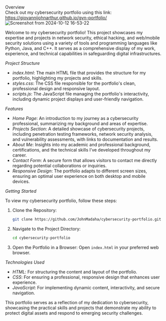 Overview  
Check out my cybersecurity portfolio using this link: https://giovannijohnarthur.github.io/gvn-portfolio/
![Screenshot from 2024-10-12 16-53-22](https://github.com/user-attachments/assets/c725ca6e-0686-4b73-b660-a675e0dd1553)

Welcome to my cybersecurity portfolio! This project showcases my expertise and projects in network security, ethical hacking, and web/mobile security solutions using a variety of tools and programming languages like Python, Java, and C++. It serves as a comprehensive display of my work, experience, and technical capabilities in safeguarding digital infrastructures.

*Project Structure*

- *index.html*: The main HTML file that provides the structure for my portfolio, highlighting my projects and skills.  
- *styles.css*: The CSS file responsible for the portfolio's clean, professional design and responsive layout.  
- *scripts.js*: The JavaScript file managing the portfolio's interactivity, including dynamic project displays and user-friendly navigation.

*Features* 

- *Home Page*: An introduction to my journey as a cybersecurity professional, summarizing my background and areas of expertise.  
- *Projects Section*: A detailed showcase of cybersecurity projects, including penetration testing frameworks, network security analysis, and vulnerability assessments, with links to documentation and results.  
- *About Me*: Insights into my academic and professional background, certifications, and the technical skills I’ve developed throughout my career.  
- *Contact Form*: A secure form that allows visitors to contact me directly regarding potential collaborations or inquiries.  
- *Responsive Design*: The portfolio adapts to different screen sizes, ensuring an optimal user experience on both desktop and mobile devices.

*Getting Started*  

To view my cybersecurity portfolio, follow these steps:  

1. Clone the Repository:
    ```bash
    git clone https://github.com/JohnMadaha/cybersecurity-portfolio.git
    ```
2. Navigate to the Project Directory:
    ```bash
    cd cybersecurity-portfolio
    ```
3. Open the Portfolio in a Browser:
    Open `index.html` in your preferred web browser.

*Technologies Used*  

- *HTML*: For structuring the content and layout of the portfolio.  
- *CSS*: For ensuring a professional, responsive design that enhances user experience.  
- *JavaScript*: For implementing dynamic content, interactivity, and secure navigation.

This portfolio serves as a reflection of my dedication to cybersecurity, showcasing the practical skills and projects that demonstrate my ability to protect digital assets and respond to emerging security challenges.
